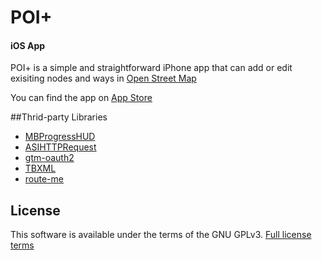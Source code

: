 # POI+
#### iOS App

POI+ is a simple and straightforward iPhone app that can add or edit exisiting nodes and ways in [Open Street Map](http://openstreetmap.org)

You can find the app on [App Store](https://itunes.apple.com/us/app/poi+-open-street-map-poi-editor/id518401562?ls=1&mt=8)

##Thrid-party Libraries

- [MBProgressHUD](https://github.com/jdg/MBProgressHUD)
- [ASIHTTPRequest](http://allseeing-i.com/ASIHTTPRequest/)
- [gtm-oauth2](http://code.google.com/p/gtm-oauth2/)
- [TBXML](https://github.com/71squared/TBXML)
- [route-me](https://github.com/route-me/route-me)

## License
This software is available under the terms of the GNU GPLv3. [Full license terms](http://www.gnu.org/licenses/gpl.html)